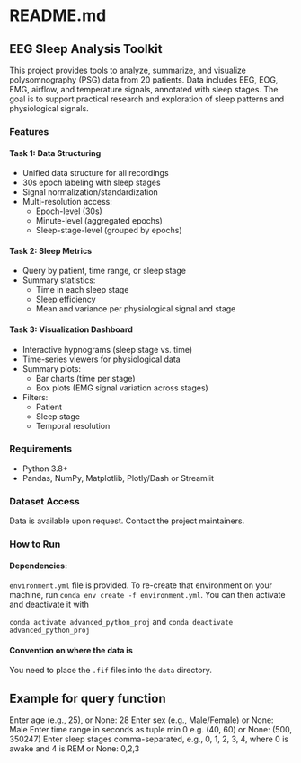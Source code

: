 # README.md

## EEG Sleep Analysis Toolkit

This project provides tools to analyze, summarize, and visualize polysomnography (PSG) data from 20 patients. Data includes EEG, EOG, EMG, airflow, and temperature signals, annotated with sleep stages. The goal is to support practical research and exploration of sleep patterns and physiological signals.

### Features

#### Task 1: Data Structuring
- Unified data structure for all recordings
- 30s epoch labeling with sleep stages
- Signal normalization/standardization
- Multi-resolution access:
  - Epoch-level (30s)
  - Minute-level (aggregated epochs)
  - Sleep-stage-level (grouped by epochs)

#### Task 2: Sleep Metrics
- Query by patient, time range, or sleep stage
- Summary statistics:
  - Time in each sleep stage
  - Sleep efficiency
  - Mean and variance per physiological signal and stage

#### Task 3: Visualization Dashboard
- Interactive hypnograms (sleep stage vs. time)
- Time-series viewers for physiological data
- Summary plots:
  - Bar charts (time per stage)
  - Box plots (EMG signal variation across stages)
- Filters:
  - Patient
  - Sleep stage
  - Temporal resolution

### Requirements
- Python 3.8+
- Pandas, NumPy, Matplotlib, Plotly/Dash or Streamlit

### Dataset Access
Data is available upon request. Contact the project maintainers.

### How to Run
#### Dependencies:
`environment.yml` file is provided. 
To re-create that environment on your machine, run
`conda env create -f environment.yml`.
You can then activate and deactivate it with

`conda activate advanced_python_proj` and
`conda deactivate advanced_python_proj`

#### Convention on where the data is
You need to place the `.fif` files into the `data` directory.


## Example for query function
Enter age (e.g., 25), or None: 28
Enter sex (e.g., Male/Female) or None: Male
Enter time range in seconds as tuple min 0 e.g. (40, 60) or None: (500, 350247)
Enter sleep stages comma-separated, e.g.,  0, 1, 2, 3, 4, where 0 is awake and 4 is REM or None: 0,2,3
